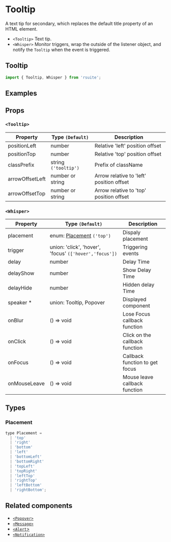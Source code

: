 # Tooltip

A text tip for secondary, which replaces the default title property of an HTML element.


* `<Tooltip>` Text tip.
* `<Whisper>` Monitor triggers, wrap the outside of the listener object, and notify the `Tooltip` when the event is triggered.

## Tooltip

```js
import { Tooltip, Whisper } from 'rsuite';
```

## Examples

<!--{demo}-->

## Props

### `<Tooltip>`

| Property        | Type `(Default)`     | Description                              |
| --------------- | -------------------- | ---------------------------------------- |
| positionLeft    | number               | Relative 'left' position offset          |
| positionTop     | number               | Relative 'top' position offset           |
| classPrefix     | string `('tooltip')` | Prefix of className                      |
| arrowOffsetLeft | number or string     | Arrow relative to 'left' position offset |
| arrowOffsetTop  | number or string     | Arrow relative to 'top' position offset  |

### `<Whisper>`

| Property     | Type `(Default)`                                       | Description                     |
| ------------ | ------------------------------------------------------ | ------------------------------- |
| placement    | enum: [Placement](#Placement) `('top')`                | Dispaly placement               |
| trigger      | union: 'click', 'hover', 'focus' `(['hover','focus'])` | Triggering events               |
| delay        | number                                                 | Delay Time                      |
| delayShow    | number                                                 | Show Delay Time                 |
| delayHide    | number                                                 | Hidden delay Time               |
| speaker \*   | union: Tooltip, Popover                                | Displayed component             |
| onBlur       | () => void                                             | Lose Focus callback function    |
| onClick      | () => void                                             | Click on the callback function  |
| onFocus      | () => void                                             | Callback function to get focus  |
| onMouseLeave | () => void                                             | Mouse leave callback function   |

## Types

### Placement

```js
type Placement =
  | 'top'
  | 'right'
  | 'bottom'
  | 'left'
  | 'bottomLeft'
  | 'bottomRight'
  | 'topLeft'
  | 'topRight'
  | 'leftTop'
  | 'rightTop'
  | 'leftBottom'
  | 'rightBottom';
```

## Related components

* [`<Popover>`](./popover)
* [`<Message>`](./message)
* [`<Alert`>](./alert)
* [`<Notification>`](./notification)
